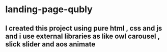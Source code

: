 # landing-page-qubly

## I created this project using pure html , css and js and i use external libraries as like owl carousel , slick slider and aos animate
